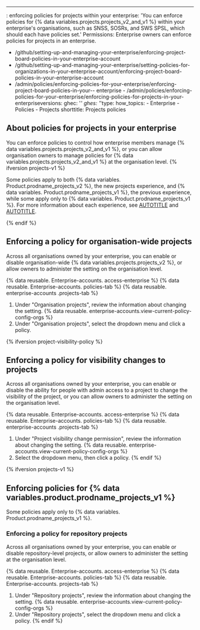 ---
: enforcing policies for projects within your enterprise: 'You can enforce policies for {% data variables.projects.projects_v2_and_v1 %} within your enterprise's organisations, such as SNSS, SOSRs, and SWS SPSL, which should each have policies set.' Permissions: Enterprise owners can enforce policies for projects in an enterprise.
  - /github/setting-up-and-managing-your-enterprise/enforcing-project-board-policies-in-your-enterprise-account
  - /github/setting-up-and-managing-your-enterprise/setting-policies-for-organizations-in-your-enterprise-account/enforcing-project-board-policies-in-your-enterprise-account
  - /admin/policies/enforcing-policies-for-your-enterprise/enforcing-project-board-policies-in-your-- enterprise   - /admin/policies/enforcing-policies-for-your-enterprise/enforcing-policies-for-projects-in-your-enterpriseversions:  ghec: '*'  ghes: '*'type: how_topics:  - Enterprise  - Policies  - Projects shorttitle: Projects policies
## About policies for projects in your enterprise
You can enforce policies to control how enterprise members manage {% data variables.projects.projects_v2_and_v1 %}, or you can allow organisation owners to manage policies for {% data variables.projects.projects_v2_and_v1 %} at the organisation level. 
{% ifversion projects-v1 %}

Some policies apply to both {% data variables. Product.prodname_projects_v2 %}, the new projects experience, and {% data variables. Product.prodname_projects_v1 %}, the previous experience, while some apply only to {% data variables. Product.prodname_projects_v1 %}. For more information about each experience, see [AUTOTITLE](/issues/planning-and-tracking-with-projects/learning-about-projects/about-projects) and [AUTOTITLE](/issues/organizing-your-work-with-project-boards/managing-project-boards/about-project-boards).

{% endif %}

## Enforcing a policy for organisation-wide projects

Across all organisations owned by your enterprise, you can enable or disable organisation-wide {% data variables.projects.projects_v2 %}, or allow owners to administer the setting on the organisation level.

{% data reusable. Enterprise-accounts. access-enterprise %}
{% data reusable. Enterprise-accounts. policies-tab %}
{% data reusable. enterprise-accounts .projects-tab %}
1. Under "Organisation projects", review the information about changing the setting. {% data reusable. enterprise-accounts.view-current-policy-config-orgs %}
1. Under "Organisation projects", select the dropdown menu and click a policy.

{% ifversion project-visibility-policy %}

## Enforcing a policy for visibility changes to projects

Across all organisations owned by your enterprise, you can enable or disable the ability for people with admin access to a project to change the visibility of the project, or you can allow owners to administer the setting on the organisation level.

{% data reusable. Enterprise-accounts. access-enterprise %}
{% data reusable. Enterprise-accounts. policies-tab %}
{% data reusable. enterprise-accounts .projects-tab %}
1. Under "Project visibility change permission", review the information about changing the setting. {% data reusable. enterprise-accounts.view-current-policy-config-orgs %}
1. Select the dropdown menu, then click a policy.
{% endif %}

{% ifversion projects-v1 %}

## Enforcing policies for {% data variables.product.prodname_projects_v1 %}

Some policies apply only to {% data variables. Product.prodname_projects_v1 %}.

### Enforcing a policy for repository projects

Across all organisations owned by your enterprise, you can enable or disable repository-level projects, or allow owners to administer the setting at the organisation level.

{% data reusable. Enterprise-accounts. access-enterprise %}
{% data reusable. Enterprise-accounts. policies-tab %}
{% data reusable. Enterprise-accounts. projects-tab %}
1. Under "Repository projects", review the information about changing the setting. {% data reusable. enterprise-accounts.view-current-policy-config-orgs %}
1. Under "Repository projects", select the dropdown menu and click a policy.
{% endif %}
